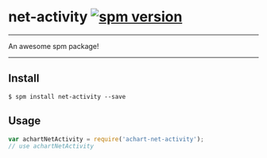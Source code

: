 # net-activity [![spm version](http://spmjs.io/badge/achart-net-activity)](http://spmjs.io/package/achart-net-activity)

---

An awesome spm package!

---

## Install

```
$ spm install net-activity --save
```

## Usage

```js
var achartNetActivity = require('achart-net-activity');
// use achartNetActivity
```
